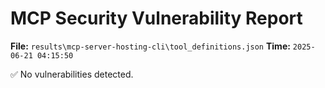 # MCP Security Vulnerability Report
**File:** `results\mcp-server-hosting-cli\tool_definitions.json`
**Time:** `2025-06-21 04:15:50`

✅ No vulnerabilities detected.
